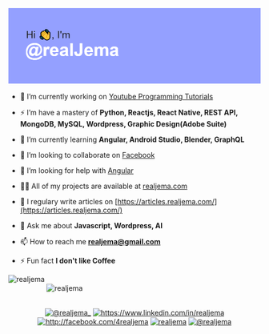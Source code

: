 ![header](myheader.png)

- 🔭 I’m currently working on [Youtube Programming Tutorials](https://www.youtube.com/channel/UCS-N4h-uTu1HU-Z8OQGtu4w/videos)

- ⚡ I’m have a mastery of  **Python, Reactjs, React Native, REST API, MongoDB, MySQL, Wordpress, Graphic Design(Adobe Suite)**
- 🌱 I’m currently learning  **Angular, Android Studio, Blender, GraphQL**

- 👯 I’m looking to collaborate on [Facebook](https://github.com/facebook/react-native)

- 🤝 I’m looking for help with [Angular](https://angular.io/)

- 👨‍💻 All of my projects are available at [realjema.com](realjema.com)

- 📝 I regulary write articles on [https://articles.realjema.com/](https://articles.realjema.com/)

- 💬 Ask me about **Javascript, Wordpress, AI**

- 📫 How to reach me **realjema@gmail.com**

- ⚡ Fun fact **I don't like Coffee**

<p align="left" style="margin-bottom: 30px;"><img align="left" src="https://github-readme-stats.vercel.app/api/top-langs/?username=realjema&layout=compact&hide=html" alt="realjema" /></p>

<p style="margin-top: 30px;">&nbsp;<img align="center" src="https://github-readme-stats.vercel.app/api?username=realjema&show_icons=true" alt="realjema" /></p>

<p align="center" style="margin-top: 30px;">
<a href="https://twitter.com/@realjema_" target="blank"><img align="center" src="https://cdn.jsdelivr.net/npm/simple-icons@3.0.1/icons/twitter.svg" alt="@realjema_" height="30" width="30" /></a>
<a href="https://linkedin.com/in/https://www.linkedin.com/in/realjema" target="blank"><img align="center" src="https://cdn.jsdelivr.net/npm/simple-icons@3.0.1/icons/linkedin.svg" alt="https://www.linkedin.com/in/realjema" height="30" width="30" /></a>
<a href="https://fb.com/http://facebook.com/4realjema" target="blank"><img align="center" src="https://cdn.jsdelivr.net/npm/simple-icons@3.0.1/icons/facebook.svg" alt="http://facebook.com/4realjema" height="30" width="30" /></a>
<a href="https://instagram.com/realjema" target="blank"><img align="center" src="https://cdn.jsdelivr.net/npm/simple-icons@3.0.1/icons/instagram.svg" alt="realjema" height="30" width="30" /></a>
<a href="https://medium.com/@realjema" target="blank"><img align="center" src="https://cdn.jsdelivr.net/npm/simple-icons@3.0.1/icons/medium.svg" alt="@realjema" height="30" width="30" /></a>
</p>
